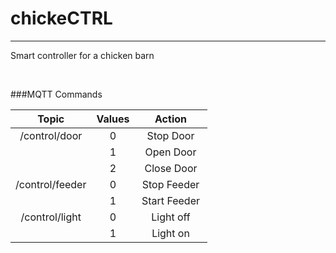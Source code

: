 # chickeCTRL
***
Smart controller for a chicken barn


<br/>

###MQTT Commands

|      Topic      | Values | <div style="width:100px">Action</div> |
|:---------------:|:------:|:-------------------------------------:|
|  /control/door  |   0    |               Stop Door               |
|                 |   1    |               Open Door               |
|                 |   2    |              Close Door               |
| /control/feeder |   0    |              Stop Feeder              |
|                 |   1    |             Start Feeder              |
| /control/light  |   0    |               Light off               |
|                 |   1    |               Light on                |


